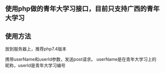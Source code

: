 ## 使用php做的青年大学习接口，目前只支持广西的青年大学习
## 使用方法
放到服务器上，推荐php7.4版本

携带userName和userId参数，发送post请求。
userName是在青年大学习上的昵称，userId是青年大学习编号

